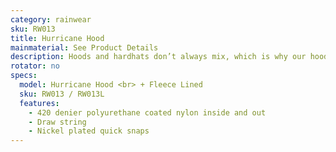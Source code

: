 ```yaml
---
category: rainwear
sku: RW013
title: Hurricane Hood
mainmaterial: See Product Details
description: Hoods and hardhats don’t always mix, which is why our hoods are removable. This item is available by request, and can be applied to any jacket. The Hurricane Hood is also available in a fleece-lined version as the RW013L.
rotator: no
specs:
  model: Hurricane Hood <br> + Fleece Lined
  sku: RW013 / RW013L
  features:
    - 420 denier polyurethane coated nylon inside and out
    - Draw string
    - Nickel plated quick snaps
---
```

